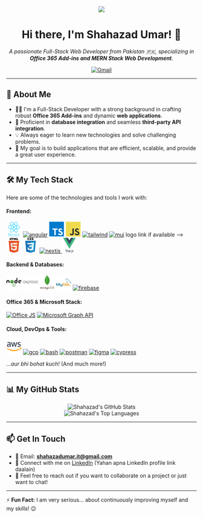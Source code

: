<div align="center">
  <img src="https://media.giphy.com/media/hvRJCLFzcasrR4ia7z/giphy.gif" width="25px">
  <h1>Hi there, I'm Shahazad Umar! 👋</h1>
  <p>
    <em>A passionate Full-Stack Web Developer from Pakistan 🇵🇰, specializing in <br>
    <strong>Office 365 Add-ins and MERN Stack Web Development</strong>.</em>
  </p>
  <p>
    <a href="mailto:shahazadumar.it@gmail.com"><img src="https://img.shields.io/badge/Gmail-D14836?style=for-the-badge&logo=gmail&logoColor=white" alt="Gmail"/></a>
    <!-- LinkedIn ka link yahan daalain: <a href="YOUR_LINKEDIN_URL_HERE"><img src="https://img.shields.io/badge/LinkedIn-0077B5?style=for-the-badge&logo=linkedin&logoColor=white" alt="LinkedIn"/></a> -->
    <!-- Portfolio ka link agar hai: <a href="YOUR_PORTFOLIO_URL_HERE"><img src="https://img.shields.io/badge/Portfolio-333333?style=for-the-badge&logo=About.me&logoColor=white" alt="Portfolio"/></a> -->
  </p>
</div>

---

## 🚀 About Me

- 👨‍💻 I'm a Full-Stack Developer with a strong background in crafting robust **Office 365 Add-ins** and dynamic **web applications**.
- 🔗 Proficient in **database integration** and seamless **third-party API integration**.
- 💡 Always eager to learn new technologies and solve challenging problems.
- 🎯 My goal is to build applications that are efficient, scalable, and provide a great user experience.

---

## 🛠️ My Tech Stack

Here are some of the technologies and tools I work with:

#### Frontend:
<p align="left">
  <a href="https://reactjs.org/" target="_blank" rel="noreferrer"><img src="https://raw.githubusercontent.com/devicons/devicon/master/icons/react/react-original-wordmark.svg" alt="react" width="40" height="40"/></a>
  <a href="https://angular.io" target="_blank" rel="noreferrer"><img src="https://angular.io/assets/images/logos/angular/angular.svg" alt="angular" width="40" height="40"/></a>
  <a href="https://www.typescriptlang.org/" target="_blank" rel="noreferrer"><img src="https://raw.githubusercontent.com/devicons/devicon/master/icons/typescript/typescript-original.svg" alt="typescript" width="40" height="40"/></a>
  <a href="https://developer.mozilla.org/en-US/docs/Web/JavaScript" target="_blank" rel="noreferrer"><img src="https://raw.githubusercontent.com/devicons/devicon/master/icons/javascript/javascript-original.svg" alt="javascript" width="40" height="40"/></a>
  <a href="https://tailwindcss.com/" target="_blank" rel="noreferrer"><img src="https://www.vectorlogo.zone/logos/tailwindcss/tailwindcss-icon.svg" alt="tailwind" width="40" height="40"/></a>
  <a href="https://mui.com/" target="_blank" rel="noreferrer"><img src="https://mui.com/static/logo.png" alt="mui" width="40" height="40"/></a> <!-- Updated MUI logo link if available -->
logo link if available -->
  <a href="https://www.w3.org/html/" target="_blank" rel="noreferrer"><img src="https://raw.githubusercontent.com/devicons/devicon/master/icons/html5/html5-original-wordmark.svg" alt="html5" width="40" height="40"/></a>
  <a href="https://www.w3schools.com/css/" target="_blank" rel="noreferrer"><img src="https://raw.githubusercontent.com/devicons/devicon/master/icons/css3/css3-original-wordmark.svg" alt="css3" width="40" height="40"/></a>
  <a href="https://nextjs.org/" target="_blank" rel="noreferrer"> <img src="https://cdn.worldvectorlogo.com/logos/nextjs-2.svg" alt="nextjs" width="40" height="40"/> </a>
  <a href="https://vuejs.org/" target="_blank" rel="noreferrer"> <img src="https://raw.githubusercontent.com/devicons/devicon/master/icons/vuejs/vuejs-original-wordmark.svg" alt="vuejs" width="40" height="40"/> </a>
</p>

#### Backend & Databases:
<p align="left">
  <a href="https://nodejs.org" target="_blank" rel="noreferrer"><img src="https://raw.githubusercontent.com/devicons/devicon/master/icons/nodejs/nodejs-original-wordmark.svg" alt="nodejs" width="40" height="40"/></a>
  <a href="https://expressjs.com" target="_blank" rel="noreferrer"><img src="https://raw.githubusercontent.com/devicons/devicon/master/icons/express/express-original-wordmark.svg" alt="express" width="40" height="40"/></a>
  <a href="https://www.mongodb.com/" target="_blank" rel="noreferrer"><img src="https://raw.githubusercontent.com/devicons/devicon/master/icons/mongodb/mongodb-original-wordmark.svg" alt="mongodb" width="40" height="40"/></a>
  <a href="https://www.mysql.com/" target="_blank" rel="noreferrer"><img src="https://raw.githubusercontent.com/devicons/devicon/master/icons/mysql/mysql-original-wordmark.svg" alt="mysql" width="40" height="40"/></a>
  <a href="https://firebase.google.com/" target="_blank" rel="noreferrer"><img src="https://www.vectorlogo.zone/logos/firebase/firebase-icon.svg" alt="firebase" width="40" height="40"/></a>
</p>

#### Office 365 & Microsoft Stack:
<p align="left">
  <a href="https://developer.microsoft.com/en-us/office/docs/office-js/reference/office" target="_blank" rel="noreferrer"><img src="https://upload.wikimedia.org/wikipedia/commons/thumb/5/5f/Microsoft_Office_logo_%282019%E2%80%93present%29.svg/2026px-Microsoft_Office_logo_%282019%E2%80%93present%29.svg.png" alt="Office JS" width="35" height="35"/></a> <!-- Office JS/365 related icon -->
  <a href="https://developer.microsoft.com/en-us/graph" target="_blank" rel="noreferrer"><img src="https://img.icons8.com/color/48/000000/microsoft-graph.png" alt="Microsoft Graph API" width="40" height="40"/></a> <!-- Graph API icon -->
</p>

#### Cloud, DevOps & Tools:
<p align="left">
  <a href="https://aws.amazon.com" target="_blank" rel="noreferrer"><img src="https://raw.githubusercontent.com/devicons/devicon/master/icons/amazonwebservices/amazonwebservices-original-wordmark.svg" alt="aws" width="40" height="40"/></a>
  <a href="https://cloud.google.com" target="_blank" rel="noreferrer"><img src="https://www.vectorlogo.zone/logos/google_cloud/google_cloud-icon.svg" alt="gcp" width="40" height="40"/></a>
  <a href="https://www.gnu.org/software/bash/" target="_blank" rel="noreferrer"><img src="https://www.vectorlogo.zone/logos/gnu_bash/gnu_bash-icon.svg" alt="bash" width="40" height="40"/></a>
  <a href="https://postman.com" target="_blank" rel="noreferrer"><img src="https://www.vectorlogo.zone/logos/getpostman/getpostman-icon.svg" alt="postman" width="40" height="40"/></a>
  <a href="https://www.figma.com/" target="_blank" rel="noreferrer"><img src="https://www.vectorlogo.zone/logos/figma/figma-icon.svg" alt="figma" width="40" height="40"/></a>
  <a href="https://www.cypress.io" target="_blank" rel="noreferrer"><img src="https://raw.githubusercontent.com/simple-icons/simple-icons/6e46ec1fc23b60c8fd0d2f2ff46db82e16dbd75f/icons/cypress.svg" alt="cypress" width="40" height="40"/></a>
  <!-- Add icons for SSO, OAuth 2 if you find good ones -->
</p>

*...aur bhi bohat kuch!* (And much more!)

---

## 📊 My GitHub Stats

<p align="center">
  <img src="https://github-readme-stats.vercel.app/api?username=ShahzadUmar-w&show_icons=true&theme=radical&hide_border=true&count_private=true" alt="Shahazad's GitHub Stats" />
  <br/>
  <img src="https://github-readme-stats.vercel.app/api/top-langs/?username=ShahzadUmar-w&layout=compact&theme=radical&hide_border=true" alt="Shahazad's Top Languages" />
</p>

<!-- Agar aap GitHub Streak Stats bhi add karna chahtay hain:
<p align="center">
  <img src="https://github-readme-streak-stats.herokuapp.com/?user=YOUR_GITHUB_USERNAME&theme=radical&hide_border=true" alt="GitHub Streak" />
</p>
-->

---

## 📫 Get In Touch

- 📧 Email: **shahazadumar.it@gmail.com**
- 🔗 Connect with me on [LinkedIn](https://www.linkedin.com/in/shahzad-umar-mernstack/) (Yahan apna LinkedIn profile link daalain)
- 💬 Feel free to reach out if you want to collaborate on a project or just want to chat!

---

⚡ **Fun Fact:** I am very serious... about continuously improving myself and my skills! 😉

